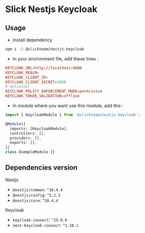 # Slick Nestjs Keycloak

## Usage

- Install dependency

```bash
npm i -S @slickteam/nestjs-keycloak
```

- In your environment file, add these lines :

```conf
KEYCLOAK_URL=http://localhost:8080
KEYCLOAK_REALM=
KEYCLOAK_CLIENT_ID=
KEYCLOAK_CLIENT_SECRET=5000
# Optionnel
KEYCLOAK_POLICY_ENFORCEMENT_MODE=permissive
KEYCLOAK_TOKEN_VALIDATION=offline
```

- In module where you want use this module, add this :

```ts
import { KeycloakModule } from '@slickteam/nestjs-keycloak';

@Module({
  imports: [KeycloakModule],
  controllers: [],
  providers: [],
  exports: [],
})
class ExempleModule {}
```

## Dependencies version

Nestjs

- `@nestjs/common`: `^10.4.4`
- `@nestjs/config`: `^3.2.3`
- `@nestjs/core`: `^10.4.4`

Keycloak

- `keycloak-connect`: `^25.0.6`
- `nest-keycloak-connect`: `^1.10.1`
